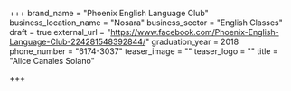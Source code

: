 +++
brand_name = "Phoenix English Language Club"
business_location_name = "Nosara"
business_sector = "English Classes"
draft = true
external_url = "https://www.facebook.com/Phoenix-English-Language-Club-224281548392844/"
graduation_year = 2018
phone_number = "6174-3037"
teaser_image = ""
teaser_logo = ""
title = "Alice Canales Solano"

+++
